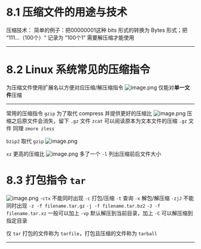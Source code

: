 # 8.1 压缩文件的用途与技术
压缩技术：
	简单的例子：把00000001这种 bits 形式的转换为 Bytes 形式；把 “111...（100个）“ 记录为 “100个1” 
需要解压缩才能使用

---
# 8.2 Linux 系统常见的压缩指令
为压缩文件使用扩展名以方便对应压缩/解压缩指令
![image.png](https://cdn.jsdelivr.net/gh/Pokemongle/img_bed_0@main/img/202411032247311.png)
仅能对**单一文件**压缩

---
常用的压缩指令
`gzip` 为了取代 compress 并提供更好的压缩比
![image.png](https://cdn.jsdelivr.net/gh/Pokemongle/img_bed_0@main/img/202411032253150.png)
	压缩之后原文件会消失，留下 `.gz` 文件
	`zcat` 可以阅读原本为文本文件的压缩 `.gz` 文件
	同理 `zmore zless`

`bzip2` 取代 `gzip`
![image.png](https://cdn.jsdelivr.net/gh/Pokemongle/img_bed_0@main/img/202411032303833.png)

`xz` 更高的压缩比
![image.png](https://cdn.jsdelivr.net/gh/Pokemongle/img_bed_0@main/img/202411032307975.png)
	多了一个 `-l` 列出压缩前后文件大小

# 8.3 打包指令 `tar`
![image.png](https://cdn.jsdelivr.net/gh/Pokemongle/img_bed_0@main/img/202411032318526.png)
	`-ctx` 不能同时出现
		`-c` 打包/压缩
		`-t` 查询
		`-x` 解包/解压缩
	`-zjJ` 不能同时出现
		`-z -f filename.tar.gz`
		`-j -f filename.tar.bz2`
		`-J -f filename.tar.xz`
	一般可以加上 `-vp`
	默认解压到当前目录，加上 `-C` 可以解压缩到指定目录

仅 `tar` 打包的文件称为 `tarfile`，打包且压缩的文件称为 `tarball`

---

